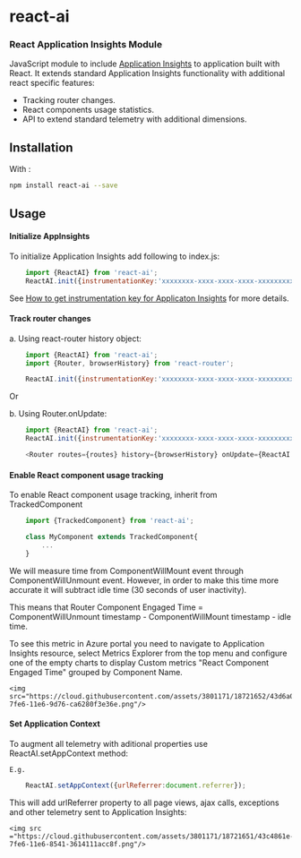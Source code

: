 # react-ai
### React Application Insights Module
JavaScript module to include [Application Insights](https://github.com/Microsoft/ApplicationInsights-JS/blob/master/API-reference.md) to application built with React.
It extends standard Application Insights functionality with additional react specific features:
* Tracking router changes.
* React components usage statistics.
* API to extend standard telemetry with additional dimensions.

## Installation

With :
```bash
npm install react-ai --save
```

## Usage
#### Initialize AppInsights 
To initialize Application Insights add following to index.js:

```javascript
    import {ReactAI} from 'react-ai';
    ReactAI.init({instrumentationKey:'xxxxxxxx-xxxx-xxxx-xxxx-xxxxxxxxxxxxx'});
```
See [How to get instrumentation key for Applicaton Insights](https://azure.microsoft.com/en-us/documentation/articles/app-insights-nodejs/) for more details.

#### Track router changes
a. Using react-router history object:
    
```javascript
    import {ReactAI} from 'react-ai';
    import {Router, browserHistory} from 'react-router';

    ReactAI.init({instrumentationKey:'xxxxxxxx-xxxx-xxxx-xxxx-xxxxxxxxxxxxx'}, browserHistory);
```
Or

b. Using Router.onUpdate:

```javascript
    import {ReactAI} from 'react-ai';
    ReactAI.init({instrumentationKey:'xxxxxxxx-xxxx-xxxx-xxxx-xxxxxxxxxxxxx'});

    <Router routes={routes} history={browserHistory} onUpdate={ReactAI.trackRouterChange}/>
```


#### Enable React component usage tracking 
To enable React component usage tracking, inherit from TrackedComponent  

```javascript
    import {TrackedComponent} from 'react-ai';

    class MyComponent extends TrackedComponent{
        ...
    }
```

We will measure time from ComponentWillMount event through ComponentWillUnmount event. However, in order to make this time more accurate it will subtract idle time (30 seconds of user inactivity). 

This means that Router Component Engaged Time = ComponentWillUnmount timestamp - ComponentWillMount timestamp - idle time.  

To see this metric in Azure portal you need to navigate to Application Insights resource, select Metrics Explorer from the top menu and configure one of the empty charts to display Custom metrics "React Component Engaged Time" grouped by Component Name.

    <img src="https://cloud.githubusercontent.com/assets/3801171/18721652/43d6a092-7fe6-11e6-9d76-ca6280f3e36e.png"/>

#### Set Application Context

To augment all telemetry with aditional properties use ReactAI.setAppContext method:

    E.g. 
```javascript
    ReactAI.setAppContext({urlReferrer:document.referrer});
```

This will add urlReferrer property to all page views, ajax calls, exceptions and other telemetry sent to Application Insights:

    <img src ="https://cloud.githubusercontent.com/assets/3801171/18721651/43c4861e-7fe6-11e6-8541-3614111acc8f.png"/>






